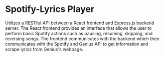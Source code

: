 # Spotify-Lyrics Player

Utilizes a RESTful API between a React frontend and Express.js backend server. The React frontend provides an interface that allows the user to perform basic Spotify actions such as pausing, resuming, skipping, and reversing songs. The frontend communicates with the backend which then communicates with the Spotify and Genius API to get information and scrape lyrics from Genius's webpage.
